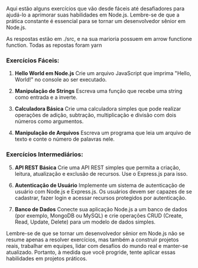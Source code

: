Aqui estão alguns exercícios que vão desde fáceis até desafiadores para ajudá-lo a aprimorar suas habilidades em Node.js. Lembre-se de que a prática constante é essencial para se tornar um desenvolvedor sênior em Node.js.

As respostas estão em ./src, e na sua marioria possuem em arrow functione function.
Todas as repostas foram yarn

### Exercícios Fáceis:

1. **Hello World em Node.js**
   Crie um arquivo JavaScript que imprima "Hello, World!" no console ao ser executado.

2. **Manipulação de Strings**
   Escreva uma função que recebe uma string como entrada e a inverte.

3. **Calculadora Básica**
   Crie uma calculadora simples que pode realizar operações de adição, subtração, multiplicação e divisão com dois números como argumentos.

4. **Manipulação de Arquivos**
   Escreva um programa que leia um arquivo de texto e conte o número de palavras nele.

### Exercícios Intermediários:

5. **API REST Básica**
   Crie uma API REST simples que permita a criação, leitura, atualização e exclusão de recursos. Use o Express.js para isso.

6. **Autenticação de Usuário**
   Implemente um sistema de autenticação de usuário com Node.js e Express.js. Os usuários devem ser capazes de se cadastrar, fazer login e acessar recursos protegidos por autenticação.

7. **Banco de Dados**
   Conecte sua aplicação Node.js a um banco de dados (por exemplo, MongoDB ou MySQL) e crie operações CRUD (Create, Read, Update, Delete) para um modelo de dados simples.

<!-- ### Exercícios Avançados:

8. **Websockets**
   Implemente um chat em tempo real usando Websockets (por exemplo, com o pacote Socket.io). -->

<!-- 9. **Middleware Customizado**
   Crie middleware personalizado para sua aplicação Express.js. Isso pode incluir middleware de registro de solicitações, controle de acesso, manipulação de erros, etc.

10. **Escalabilidade e Desempenho**
    Aprenda sobre estratégias de escalabilidade, como balanceamento de carga e clustering, e implemente-as em sua aplicação Node.js.

11. **Testes e Integração Contínua**
    Escreva testes automatizados para sua aplicação e configure um pipeline de integração contínua (CI) usando ferramentas como Jenkins, Travis CI ou GitHub Actions.

12. **Segurança**
    Aprofunde-se na segurança da sua aplicação Node.js, aprendendo sobre proteção contra ataques comuns, como XSS, CSRF e injeção de SQL.

13. **Microserviços**
    Divida sua aplicação em microserviços independentes e implemente a comunicação entre eles usando REST, gRPC ou outra tecnologia de sua escolha. -->

Lembre-se de que se tornar um desenvolvedor sênior em Node.js não se resume apenas a resolver exercícios, mas também a construir projetos reais, trabalhar em equipes, lidar com desafios do mundo real e manter-se atualizado. Portanto, à medida que você progride, tente aplicar essas habilidades em projetos práticos.
